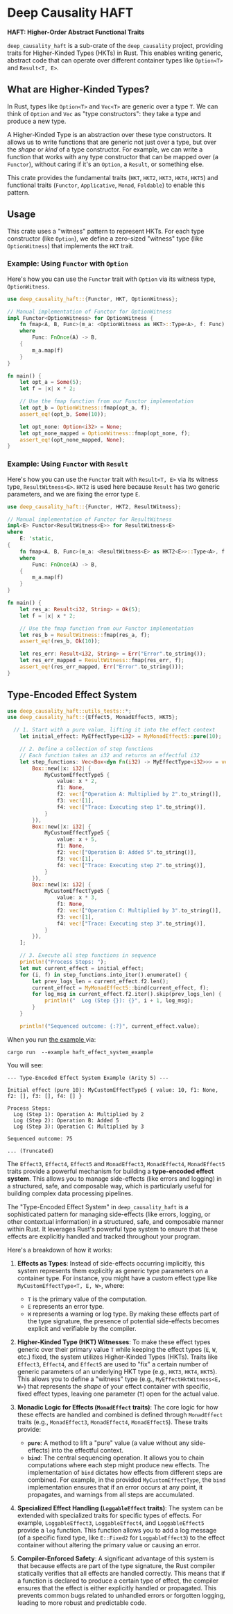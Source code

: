 # Deep Causality HAFT

**HAFT: Higher-Order Abstract Functional Traits**

`deep_causality_haft` is a sub-crate of the `deep_causality` project, providing traits for Higher-Kinded Types (HKTs) in
Rust. This enables writing generic, abstract code that can operate over different container types like `Option<T>` and
`Result<T, E>`.

## What are Higher-Kinded Types?

In Rust, types like `Option<T>` and `Vec<T>` are generic over a type `T`. We can think of `Option` and `Vec` as "type
constructors": they take a type and produce a new type.

A Higher-Kinded Type is an abstraction over these type constructors. It allows us to write functions that are generic
not just over a type, but over the *shape* or *kind* of a type constructor. For example, we can write a function that
works with any type constructor that can be mapped over (a `Functor`), without caring if it's an `Option`, a `Result`,
or something else.

This crate provides the fundamental traits (`HKT`, `HKT2`, `HKT3`, `HKT4`, `HKT5`) and functional traits (`Functor`,
`Applicative`, `Monad`, `Foldable`) to enable this pattern.

## Usage

This crate uses a "witness" pattern to represent HKTs. For each type constructor (like `Option`), we define a
zero-sized "witness" type (like `OptionWitness`) that implements the `HKT` trait.

### Example: Using `Functor` with `Option`

Here's how you can use the `Functor` trait with `Option` via its witness type, `OptionWitness`.

```rust
use deep_causality_haft::{Functor, HKT, OptionWitness};

// Manual implementation of Functor for OptionWitness
impl Functor<OptionWitness> for OptionWitness {
    fn fmap<A, B, Func>(m_a: <OptionWitness as HKT>::Type<A>, f: Func) -> <OptionWitness as HKT>::Type<B>
    where
        Func: FnOnce(A) -> B,
    {
        m_a.map(f)
    }
}

fn main() {
    let opt_a = Some(5);
    let f = |x| x * 2;

    // Use the fmap function from our Functor implementation
    let opt_b = OptionWitness::fmap(opt_a, f);
    assert_eq!(opt_b, Some(10));

    let opt_none: Option<i32> = None;
    let opt_none_mapped = OptionWitness::fmap(opt_none, f);
    assert_eq!(opt_none_mapped, None);
}
```

### Example: Using `Functor` with `Result`

Here's how you can use the `Functor` trait with `Result<T, E>` via its witness type, `ResultWitness<E>`. `HKT2` is used
here because `Result` has two generic parameters, and we are fixing the error type `E`.

```rust
use deep_causality_haft::{Functor, HKT2, ResultWitness};

// Manual implementation of Functor for ResultWitness
impl<E> Functor<ResultWitness<E>> for ResultWitness<E>
where
    E: 'static,
{
    fn fmap<A, B, Func>(m_a: <ResultWitness<E> as HKT2<E>>::Type<A>, f: Func) -> <ResultWitness<E> as HKT2<E>>::Type<B>
    where
        Func: FnOnce(A) -> B,
    {
        m_a.map(f)
    }
}

fn main() {
    let res_a: Result<i32, String> = Ok(5);
    let f = |x| x * 2;

    // Use the fmap function from our Functor implementation
    let res_b = ResultWitness::fmap(res_a, f);
    assert_eq!(res_b, Ok(10));

    let res_err: Result<i32, String> = Err("Error".to_string());
    let res_err_mapped = ResultWitness::fmap(res_err, f);
    assert_eq!(res_err_mapped, Err("Error".to_string()));
}
```

## Type-Encoded Effect System

```rust
use deep_causality_haft::utils_tests::*;
use deep_causality_haft::{Effect5, MonadEffect5, HKT5};

  // 1. Start with a pure value, lifting it into the effect context
    let initial_effect: MyEffectType<i32> = MyMonadEffect5::pure(10);

    // 2. Define a collection of step functions
    // Each function takes an i32 and returns an effectful i32
    let step_functions: Vec<Box<dyn Fn(i32) -> MyEffectType<i32>>> = vec![
        Box::new(|x: i32| {
            MyCustomEffectType5 {
                value: x * 2,
                f1: None,
                f2: vec!["Operation A: Multiplied by 2".to_string()],
                f3: vec![1],
                f4: vec!["Trace: Executing step 1".to_string()],
            }
        }),
        Box::new(|x: i32| {
            MyCustomEffectType5 {
                value: x + 5,
                f1: None,
                f2: vec!["Operation B: Added 5".to_string()],
                f3: vec![1],
                f4: vec!["Trace: Executing step 2".to_string()],
            }
        }),
        Box::new(|x: i32| {
            MyCustomEffectType5 {
                value: x * 3,
                f1: None,
                f2: vec!["Operation C: Multiplied by 3".to_string()],
                f3: vec![1],
                f4: vec!["Trace: Executing step 3".to_string()],
            }
        }),
    ];

    // 3. Execute all step functions in sequence 
    println!("Process Steps: ");
    let mut current_effect = initial_effect;
    for (i, f) in step_functions.into_iter().enumerate() {
        let prev_logs_len = current_effect.f2.len();
        current_effect = MyMonadEffect5::bind(current_effect, f);
        for log_msg in current_effect.f2.iter().skip(prev_logs_len) {
            println!("  Log (Step {}): {}", i + 1, log_msg);
        }
    }

    println!("Sequenced outcome: {:?}", current_effect.value);
```

When you run [the example ](/deep_causality_haft/examples/effect_system_example.rs)via:

`cargo run  --example haft_effect_system_example`

You will see:

```text 
--- Type-Encoded Effect System Example (Arity 5) ---

Initial effect (pure 10): MyCustomEffectType5 { value: 10, f1: None, f2: [], f3: [], f4: [] }

Process Steps: 
  Log (Step 1): Operation A: Multiplied by 2
  Log (Step 2): Operation B: Added 5
  Log (Step 3): Operation C: Multiplied by 3

Sequenced outcome: 75

... (Truncated)
```

The `Effect3`, `Effect4`, `Effect5` and `MonadEffect3`, `MonadEffect4`, `MonadEffect5` traits provide a powerful
mechanism for building a **type-encoded effect system**. This allows you to manage side-effects (like errors and
logging) in a structured, safe, and composable way, which is particularly useful for building complex data processing
pipelines.

The "Type-Encoded Effect System" in `deep_causality_haft` is a sophisticated pattern for managing side-effects (like
errors, logging, or other contextual information) in a structured, safe, and composable manner within Rust. It leverages
Rust's powerful type system to ensure that these effects are explicitly handled and tracked throughout your program.

Here's a breakdown of how it works:

1. **Effects as Types**: Instead of side-effects occurring implicitly, this system represents them explicitly as generic
   type parameters on a container type. For instance, you might have a custom effect type like
   `MyCustomEffectType<T, E, W>`, where:
    * `T` is the primary value of the computation.
    * `E` represents an error type.
    * `W` represents a warning or log type.
      By making these effects part of the type signature, the presence of potential side-effects becomes explicit and
      verifiable by the compiler.

2. **Higher-Kinded Type (HKT) Witnesses**: To make these effect types generic over their primary value `T` while keeping
   the effect types (`E`, `W`, etc.) fixed, the system utilizes Higher-Kinded Types (HKTs). Traits like `Effect3`,
   `Effect4`, and `Effect5` are used to "fix" a certain number of generic parameters of an underlying HKT type (e.g.,
   `HKT3`, `HKT4`, `HKT5`). This allows you to define a "witness" type (e.g., `MyEffectHktWitness<E, W>`) that
   represents the *shape* of your effect container with specific, fixed effect types, leaving one parameter (`T`) open
   for the actual value.

3. **Monadic Logic for Effects (`MonadEffect` traits)**: The core logic for how these effects are handled and combined
   is defined through `MonadEffect` traits (e.g., `MonadEffect3`, `MonadEffect4`, `MonadEffect5`). These traits provide:
    * **`pure`**: A method to lift a "pure" value (a value without any side-effects) into the effectful context.
    * **`bind`**: The central sequencing operation. It allows you to chain computations where each step might produce
      new effects. The implementation of `bind` dictates how effects from different steps are combined. For example, in
      the provided `MyCustomEffectType`, the `bind` implementation ensures that if an error occurs at any point, it
      propagates, and warnings from all steps are accumulated.

4. **Specialized Effect Handling (`LoggableEffect` traits)**: The system can be extended with specialized traits for
   specific types of effects. For example, `LoggableEffect3`, `LoggableEffect4`, and `LoggableEffect5` provide a `log`
   function. This function allows you to add a log message (of a specific fixed type, like `E::Fixed2` for
   `LoggableEffect3`) to the effect container without altering the primary value or causing an error.

5. **Compiler-Enforced Safety**: A significant advantage of this system is that because effects are part of the type
   signature, the Rust compiler statically verifies that all effects are handled correctly. This means that if a
   function is declared to produce a certain type of effect, the compiler ensures that the effect is either explicitly
   handled or propagated. This prevents common bugs related to unhandled errors or forgotten logging, leading to more
   robust and predictable code.





